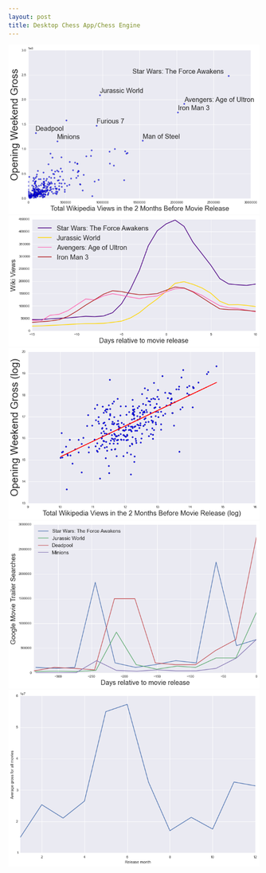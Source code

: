 ```yaml
---
layout: post
title: Desktop Chess App/Chess Engine
---
```


![Output](https://github.com/dwieker/dwieker.github.io/blob/master/images/wiki_vs_gross.png?raw=true)
![Output](https://github.com/dwieker/dwieker.github.io/blob/master/images/wiki.png?raw=true)
![](https://github.com/dwieker/dwieker.github.io/blob/master/images/log_wiki.png?raw=true)
![](https://github.com/dwieker/dwieker.github.io/blob/master/images/google.png?raw=true)
![](https://github.com/dwieker/dwieker.github.io/blob/master/images/peak.png?raw=true)
